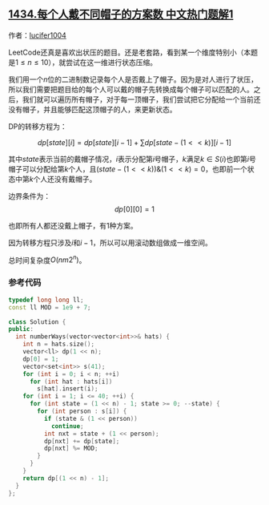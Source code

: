 ## [1434.每个人戴不同帽子的方案数 中文热门题解1](https://leetcode.cn/problems/number-of-ways-to-wear-different-hats-to-each-other/solutions/100000/zhuang-tai-ya-suo-ji-lu-mei-ge-ren-shi-fou-dai-sha)

作者：[lucifer1004](https://leetcode.cn/u/lucifer1004)

LeetCode还真是喜欢出状压的题目。还是老套路，看到某一个维度特别小（本题是$1\leq n\leq10$），就尝试在这一维进行状态压缩。

我们用一个$n$位的二进制数记录每个人是否戴上了帽子。因为是对人进行了状压，所以我们需要把题目给的每个人可以戴的帽子先转换成每个帽子可以匹配的人。之后，我们就可以遍历所有帽子，对于每一顶帽子，我们尝试把它分配给一个当前还没有帽子，并且能够匹配这顶帽子的人，来更新状态。

DP的转移方程为：

$$dp[state][i]=dp[state][i-1] + \sum dp[state - (1 << k)][i-1]$$

其中$state$表示当前的戴帽子情况，$i$表示分配第$i$号帽子，$k$满足$k\in S(i)$也即第$i$号帽子可以分配给第$k$个人，且$(state - (1 << k)) \& (1 << k) = 0$，也即前一个状态中第$k$个人还没有戴帽子。

边界条件为：
$$dp[0][0]=1$$

也即所有人都还没戴上帽子，有1种方案。

因为转移方程只涉及$i$和$i-1$，所以可以用滚动数组做成一维空间。

总时间复杂度$O(nm2^n)$。

### 参考代码

```cpp
typedef long long ll;
const ll MOD = 1e9 + 7;

class Solution {
public:
  int numberWays(vector<vector<int>>& hats) {
    int n = hats.size();
    vector<ll> dp(1 << n);
    dp[0] = 1;
    vector<set<int>> s(41);
    for (int i = 0; i < n; ++i)
      for (int hat : hats[i])
        s[hat].insert(i);
    for (int i = 1; i <= 40; ++i) {
      for (int state = (1 << n) - 1; state >= 0; --state) {
        for (int person : s[i]) {
          if (state & (1 << person))
            continue;
          int nxt = state + (1 << person);
          dp[nxt] += dp[state];
          dp[nxt] %= MOD;
        }
      }
    }
    return dp[(1 << n) - 1];
  }
};
```